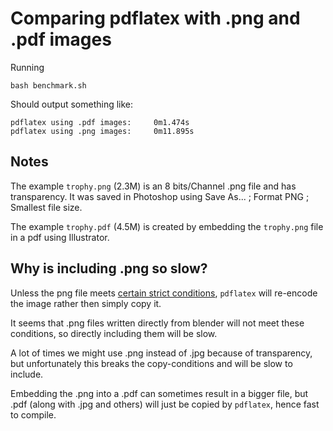 # Comparing pdflatex with .png and .pdf images

Running

    bash benchmark.sh

Should output something like:

    pdflatex using .pdf images: 	0m1.474s
    pdflatex using .png images: 	0m11.895s

## Notes

The example `trophy.png` (2.3M) is an 8 bits/Channel .png file and has transparency. It
was saved in Photoshop using Save As... ; Format PNG ; Smallest file size. 

The example `trophy.pdf` (4.5M) is created by embedding the `trophy.png` file in a pdf
using Illustrator.


## Why is including .png so slow?

Unless the png file meets [certain strict
conditions](https://tex.stackexchange.com/a/39933/13600), `pdflatex` will
re-encode the image rather then simply copy it.

It seems that .png files written directly from blender will not meet these
conditions, so directly including them will be slow.

A lot of times we might use .png instead of .jpg because of transparency, but
unfortunately this breaks the copy-conditions and will be slow to include.

Embedding the .png into a .pdf can sometimes result in a bigger file, but .pdf
(along with .jpg and others) will just be copied by `pdflatex`, hence fast to
compile.
